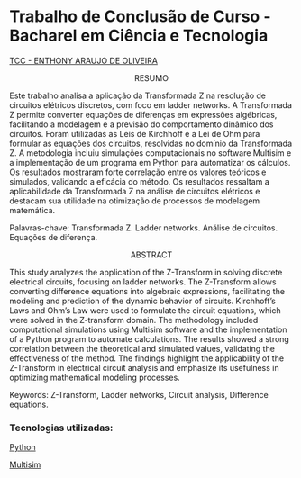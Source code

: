 # Trabalho de Conclusão de Curso - Bacharel em Ciência e Tecnologia

[TCC - ENTHONY ARAUJO DE OLIVEIRA](https://repositorio.ufersa.edu.br/items/ac488b88-92e4-4ccf-a2ff-3a5f923bb06a)

<div align="center">
  RESUMO
</div>

Este trabalho analisa a aplicação da Transformada Z na resolução de circuitos elétricos discretos,
com foco em ladder networks. A Transformada Z permite converter equações de diferenças
em expressões algébricas, facilitando a modelagem e a previsão do comportamento dinâmico
dos circuitos. Foram utilizadas as Leis de Kirchhoff e a Lei de Ohm para formular as equações
dos circuitos, resolvidas no domínio da Transformada Z. A metodologia incluiu simulações
computacionais no software Multisim e a implementação de um programa em Python para
automatizar os cálculos. Os resultados mostraram forte correlação entre os valores teóricos
e simulados, validando a eficácia do método. Os resultados ressaltam a aplicabilidade da
Transformada Z na análise de circuitos elétricos e destacam sua utilidade na otimização de
processos de modelagem matemática.

Palavras-chave: Transformada Z. Ladder networks. Análise de circuitos. Equações de diferença.



<div align="center">
  ABSTRACT
</div>


This study analyzes the application of the Z-Transform in solving discrete electrical circuits,
focusing on ladder networks. The Z-Transform allows converting difference equations into
algebraic expressions, facilitating the modeling and prediction of the dynamic behavior of
circuits. Kirchhoff’s Laws and Ohm’s Law were used to formulate the circuit equations, which
were solved in the Z-transform domain. The methodology included computational simulations
using Multisim software and the implementation of a Python program to automate calculations.
The results showed a strong correlation between the theoretical and simulated values, validating
the effectiveness of the method. The findings highlight the applicability of the Z-Transform in
electrical circuit analysis and emphasize its usefulness in optimizing mathematical modeling
processes.

Keywords: Z-Transform, Ladder networks, Circuit analysis, Difference equations.

### Tecnologias utilizadas:

[Python](https://www.python.org/)

[Multisim](https://www.ni.com/en/support/downloads/software-products/download.multisim.html)




